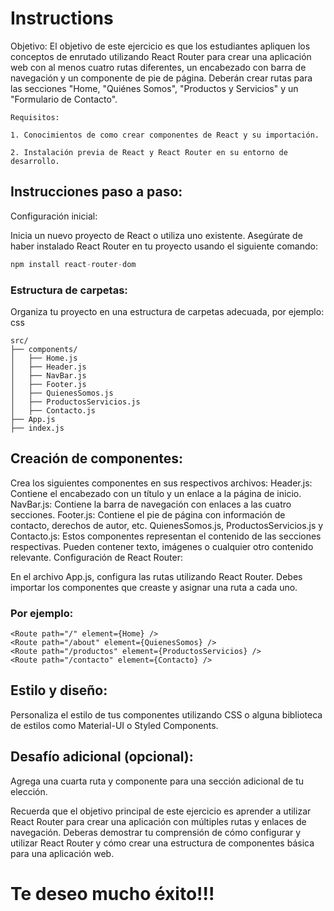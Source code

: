 # Instructions  

Objetivo: El objetivo de este ejercicio es que los estudiantes apliquen los conceptos de enrutado utilizando React Router para crear una aplicación web con al menos cuatro rutas diferentes, un encabezado con barra de navegación y un componente de pie de página. Deberán crear rutas para las secciones "Home, "Quiénes Somos", "Productos y Servicios" y un "Formulario de Contacto".

```
Requisitos:

1. Conocimientos de como crear componentes de React y su importación.

2. Instalación previa de React y React Router en su entorno de desarrollo.
```

## Instrucciones paso a paso:

Configuración inicial:

Inicia un nuevo proyecto de React o utiliza uno existente.
Asegúrate de haber instalado React Router en tu proyecto usando el siguiente comando:

```javascript
npm install react-router-dom
```
### Estructura de carpetas:

Organiza tu proyecto en una estructura de carpetas adecuada, por ejemplo:
css

```
src/
├── components/
│   ├── Home.js
│   ├── Header.js
│   ├── NavBar.js
│   ├── Footer.js
│   ├── QuienesSomos.js
│   ├── ProductosServicios.js
│   ├── Contacto.js
├── App.js
├── index.js
```


## Creación de componentes:

Crea los siguientes componentes en sus respectivos archivos:
Header.js: Contiene el encabezado con un título y un enlace a la página de inicio.
NavBar.js: Contiene la barra de navegación con enlaces a las cuatro secciones.
Footer.js: Contiene el pie de página con información de contacto, derechos de autor, etc.
QuienesSomos.js, ProductosServicios.js y Contacto.js: Estos componentes representan el contenido de las secciones respectivas. Pueden contener texto, imágenes o cualquier otro contenido relevante.
Configuración de React Router:

En el archivo App.js, configura las rutas utilizando React Router. Debes importar los componentes que creaste y asignar una ruta a cada uno.

### Por ejemplo:

```
<Route path="/" element={Home} />
<Route path="/about" element={QuienesSomos} />
<Route path="/productos" element={ProductosServicios} />
<Route path="/contacto" element={Contacto} />
```

## Estilo y diseño:

Personaliza el estilo de tus componentes utilizando CSS o alguna biblioteca de estilos como Material-UI o Styled Components.

## Desafío adicional (opcional):

Agrega una cuarta ruta y componente para una sección adicional de tu elección.

Recuerda que el objetivo principal de este ejercicio es aprender a utilizar React Router para crear una aplicación con múltiples rutas y enlaces de navegación. Deberas demostrar tu comprensión de cómo configurar y utilizar React Router y cómo crear una estructura de componentes básica para una aplicación web.

# Te deseo mucho éxito!!! 
  